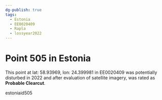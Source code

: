 ```yaml
---
dg-publish: true
tags:
  - Estonia
  - EE0020409
  - Rapla
  - lossyear2022
---
```


# Point 505 in Estonia

This point at lat: 58.93969, lon: 24.399981 in EE0020409 was potentially disturbed in 2022 and after evaluation of satellite imagery, was rated as **Probable Clearcut**.



estoniaid505